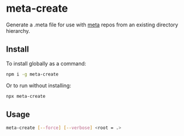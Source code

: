 # meta-create

Generate a .meta file for use with [meta](https://www.npmjs.com/package/meta) repos from an existing directory hierarchy.

## Install

To install globally as a command:
```bash
npm i -g meta-create
```

Or to run without installing:
```bash
npx meta-create
```

## Usage

```bash
meta-create [--force] [--verbose] <root = .>
```
